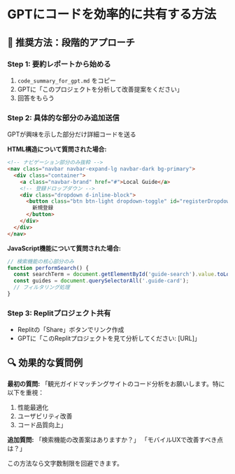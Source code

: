 # GPTにコードを効率的に共有する方法

## 🎯 推奨方法：段階的アプローチ

### Step 1: 要約レポートから始める
1. `code_summary_for_gpt.md` をコピー
2. GPTに「このプロジェクトを分析して改善提案をください」
3. 回答をもらう

### Step 2: 具体的な部分のみ追加送信
GPTが興味を示した部分だけ詳細コードを送る

**HTML構造について質問された場合:**
```html
<!-- ナビゲーション部分のみ抜粋 -->
<nav class="navbar navbar-expand-lg navbar-dark bg-primary">
  <div class="container">
    <a class="navbar-brand" href="#">Local Guide</a>
    <!-- 登録ドロップダウン -->
    <div class="dropdown d-inline-block">
      <button class="btn btn-light dropdown-toggle" id="registerDropdown">
        新規登録
      </button>
    </div>
  </div>
</nav>
```

**JavaScript機能について質問された場合:**
```javascript
// 検索機能の核心部分のみ
function performSearch() {
  const searchTerm = document.getElementById('guide-search').value.toLowerCase();
  const guides = document.querySelectorAll('.guide-card');
  // フィルタリング処理
}
```

### Step 3: Replitプロジェクト共有
- Replitの「Share」ボタンでリンク作成
- GPTに「このReplitプロジェクトを見て分析してください: [URL]」

## 🔍 効果的な質問例

**最初の質問:**
「観光ガイドマッチングサイトのコード分析をお願いします。特に以下を重視：
1. 性能最適化
2. ユーザビリティ改善
3. コード品質向上」

**追加質問:**
「検索機能の改善案はありますか？」
「モバイルUXで改善すべき点は？」

この方法なら文字数制限を回避できます。
